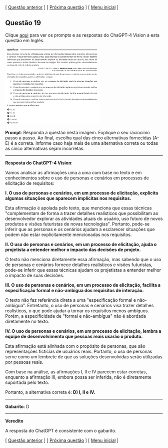 \[ [Questão anterior](q18-por.md) \] \[ [Próxima questão](q20-por.md) \] \[ [Menu inicial](/README.md) \]

## Questão 19 ##

Clique [aqui](q19-eng.md) para ver os prompts e as respostas do ChaGPT-4 Vision a esta questão em Inglês.

<img src="q19-image.png" alt="Question 19 image file" width="60%" height="60%">

**Prompt**: Responda a questão nesta imagem. Explique o seu raciocínio passo a passo. Ao final, escolha qual das cinco alternativas fornecidas (A-E) é a correta. Informe caso haja mais de uma alternativa correta ou todas as cinco alternativas sejam incorretas.

---

**Resposta do ChatGPT-4 Vision**: 

Vamos analisar as afirmações uma a uma com base no texto e em conhecimentos sobre o uso de personas e cenários em processos de elicitação de requisitos:

**I. O uso de personas e cenários, em um processo de elicitação, explicita algumas situações que aparecem implícitas nos requisitos.**

Esta afirmação é apoiada pelo texto, que menciona que essas técnicas "complementam de forma a trazer detalhes realísticos que possibilitam ao desenvolvedor explorar as atividades atuais do usuário, uso futuro de novos produtos e visões futuristas de novas tecnologias". Portanto, pode-se inferir que as personas e os cenários ajudam a esclarecer situações que podem não estar explicitamente mencionadas nos requisitos.

**II. O uso de personas e cenários, em um processo de elicitação, ajuda o projetista a entender melhor o impacto das decisões de projeto.**

O texto não menciona diretamente essa afirmação, mas sabendo que o uso de personas e cenários fornece detalhes realísticos e visões futuristas, pode-se inferir que essas técnicas ajudam os projetistas a entender melhor o impacto de suas decisões.

**III. O uso de personas e cenários, em um processo de elicitação, facilita a especificação formal e não-ambígua dos requisitos de interação.**

O texto não faz referência direta a uma "especificação formal e não-ambígua". Entretanto, o uso de personas e cenários visa trazer detalhes realísticos, o que pode ajudar a tornar os requisitos menos ambíguos. Porém, a especificidade de "formal e não-ambígua" não é abordada diretamente no texto.

**IV. O uso de personas e cenários, em um processo de elicitação, lembra a equipe de desenvolvimento que pessoas reais usarão o produto.**

Esta afirmação está alinhada com o propósito de personas, que são representações fictícias de usuários reais. Portanto, o uso de personas serve como um lembrete de que as soluções desenvolvidas serão utilizadas por pessoas reais.

Com base na análise, as afirmações I, II e IV parecem estar corretas, enquanto a afirmação III, embora possa ser inferida, não é diretamente suportada pelo texto.

Portanto, a alternativa correta é: **D) I, II e IV.**

---

**Gabarito**: D

---

**Veredito**

A resposta do ChatGPT é consistente com o gabarito.

\[ [Questão anterior](q18-por.md) \] \[ [Próxima questão](q20-por.md) \] \[ [Menu inicial](/README.md) \]
